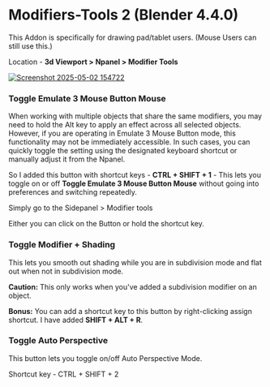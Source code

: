 # Modifiers-Tools 2 (Blender 4.4.0)
This Addon is specifically for drawing pad/tablet users. (Mouse Users can still use this.)

Location - **3d Viewport > Npanel > Modifier Tools**

[![Screenshot 2025-05-02 154722](https://github.com/user-attachments/assets/65e677a1-7aaa-41e9-b05d-aef5bda7f5a9)](https://waifu2x.booru.pics/)


### Toggle Emulate 3 Mouse Button Mouse
When working with multiple objects that share the same modifiers, you may need to hold the Alt key to apply an effect across all selected objects. However, if you are operating in Emulate 3 Mouse Button mode, this functionality may not be immediately accessible. In such cases, you can quickly toggle the setting using the designated keyboard shortcut or manually adjust it from the  Npanel.

So I added this button with shortcut keys -  **CTRL + SHIFT + 1** - 
This lets you toggle on or off **Toggle Emulate 3 Mouse Button Mouse** without going into preferences and switching repeatedly.

Simply go to the Sidepanel > Modifier tools

Either you can click on the Button or hold the shortcut key.

### Toggle Modifier + Shading
This lets you smooth out shading while you are in subdivision mode and flat out when not in subdivision mode.

**Caution:** This only works when you've added a subdivision modifier on an object.

**Bonus:** You can add a shortcut key to this button by right-clicking assign shortcut. I have added **SHIFT + ALT + R**.

### Toggle Auto Perspective
This button lets you toggle on/off Auto Perspective Mode. 

Shortcut key - CTRL + SHIFT + 2




 
